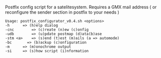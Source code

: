Postfix config script for a satelitesystem. Requires a GMX mail address ( or reconfigure the sender section in postfix to your needs ) 

 
    Usage: postfix_configurator_v0.4.sh <options> 
    -h		=> (h)elp dialog 
    -cnc		=> (c)reate (n)ew (c)onfig 
    -udb		=> (u)pdate postmap (d)ata(b)ase 
    -stm <a>	=> (s)end (t)est (m)ails (a => automode)
    -bc       => (b)ackup (c)onfiguration
    -m		=> (m)onochrome output 
    -si		=> (s)how script (i)nformation 

 
